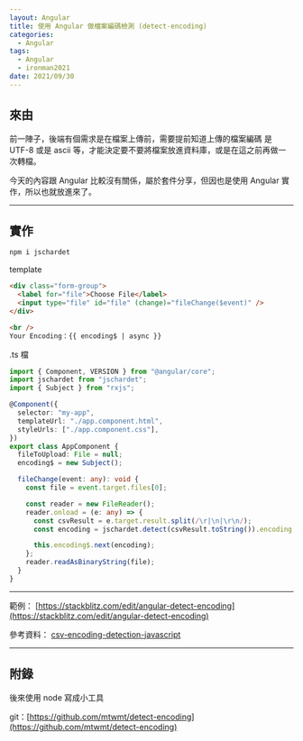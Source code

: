 ```yaml
---
layout: Angular
title: 使用 Angular 做檔案編碼檢測 (detect-encoding)
categories:
  - Angular
tags:
  - Angular
  - ironman2021
date: 2021/09/30
---
```


## 來由

前一陣子，後端有個需求是在檔案上傳前，需要提前知道上傳的檔案編碼 是 UTF-8 或是 ascii 等，才能決定要不要將檔案放進資料庫，或是在這之前再做一次轉檔。

今天的內容跟 Angular 比較沒有關係，屬於套件分享，但因也是使用 Angular 實作，所以也就放進來了。

---

## 實作

```bash
npm i jschardet
```

template

```html
<div class="form-group">
  <label for="file">Choose File</label>
  <input type="file" id="file" (change)="fileChange($event)" />
</div>

<br />
Your Encoding：{{ encoding$ | async }}
```

.ts 檔

```ts
import { Component, VERSION } from "@angular/core";
import jschardet from "jschardet";
import { Subject } from "rxjs";

@Component({
  selector: "my-app",
  templateUrl: "./app.component.html",
  styleUrls: ["./app.component.css"],
})
export class AppComponent {
  fileToUpload: File = null;
  encoding$ = new Subject();

  fileChange(event: any): void {
    const file = event.target.files[0];

    const reader = new FileReader();
    reader.onload = (e: any) => {
      const csvResult = e.target.result.split(/\r|\n|\r\n/);
      const encoding = jschardet.detect(csvResult.toString()).encoding;

      this.encoding$.next(encoding);
    };
    reader.readAsBinaryString(file);
  }
}
```

---

範例：
[https://stackblitz.com/edit/angular-detect-encoding](https://stackblitz.com/edit/angular-detect-encoding)

參考資料：
[csv-encoding-detection-javascript](https://guillim.github.io/javascript/2020/08/28/csv-encoding-detection-javascript.html)

---

## 附錄

後來使用 node 寫成小工具

git：[https://github.com/mtwmt/detect-encoding](https://github.com/mtwmt/detect-encoding)
